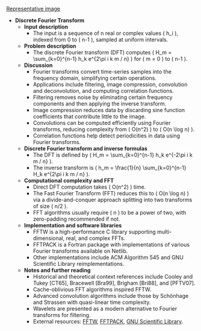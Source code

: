 [Representative image](ADM-ch13-discrete-fourier-xform.best.png)

- **Discrete Fourier Transform**
  - **Input description**
    - The input is a sequence of n real or complex values \( h_i \), indexed from 0 to \( n-1 \), sampled at uniform intervals.
  - **Problem description**
    - The discrete Fourier transform (DFT) computes \( H_m = \sum_{k=0}^{n-1} h_k e^{2\pi i k m / n} \) for \( m = 0 \) to \( n-1 \).
  - **Discussion**
    - Fourier transforms convert time-series samples into the frequency domain, simplifying certain operations.
    - Applications include filtering, image compression, convolution and deconvolution, and computing correlation functions.
    - Filtering removes noise by eliminating certain frequency components and then applying the inverse transform.
    - Image compression reduces data by discarding sine function coefficients that contribute little to the image.
    - Convolutions can be computed efficiently using Fourier transforms, reducing complexity from \( O(n^2) \) to \( O(n \log n) \).
    - Correlation functions help detect periodicities in data using Fourier transforms.
  - **Discrete Fourier transform and inverse formulas**
    - The DFT is defined by \( H_m = \sum_{k=0}^{n-1} h_k e^{-2\pi i k m / n} \).
    - The inverse transform is \( h_m = \frac{1}{n} \sum_{k=0}^{n-1} H_k e^{2\pi i k m / n} \).
  - **Computational complexity and FFT**
    - Direct DFT computation takes \( O(n^2) \) time.
    - The Fast Fourier Transform (FFT) reduces this to \( O(n \log n) \) via a divide-and-conquer approach splitting into two transforms of size \( n/2 \).
    - FFT algorithms usually require \( n \) to be a power of two, with zero-padding recommended if not.
  - **Implementation and software libraries**
    - FFTW is a high-performance C library supporting multi-dimensional, real, and complex FFTs.
    - FFTPACK is a Fortran package with implementations of various Fourier transforms available on Netlib.
    - Other implementations include ACM Algorithm 545 and GNU Scientific Library reimplementations.
  - **Notes and further reading**
    - Historical and theoretical context references include Cooley and Tukey [CT65], Bracewell [Bra99], Brigham [Bri88], and [PFTV07].
    - Cache-oblivious FFT algorithms inspired FFTW.
    - Advanced convolution algorithms include those by Schönhage and Strassen with quasi-linear time complexity.
    - Wavelets are presented as a modern alternative to Fourier transforms for filtering.
    - External resources: [FFTW](http://www.fftw.org/), [FFTPACK](http://www.netlib.org/fftpack), [GNU Scientific Library](http://www.gnu.org/software/gsl/).
